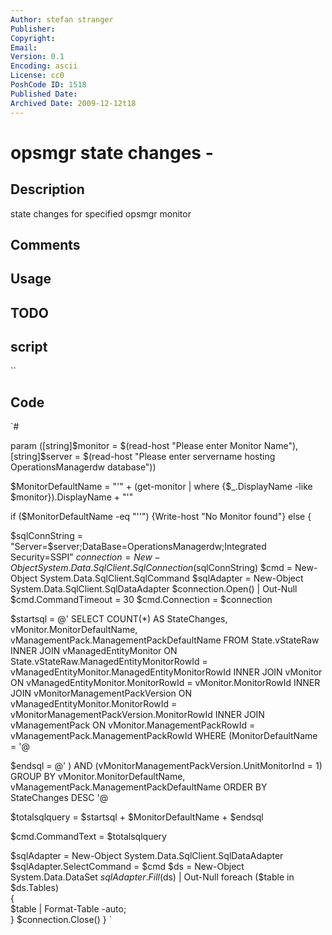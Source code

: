 ```yaml
---
Author: stefan stranger
Publisher: 
Copyright: 
Email: 
Version: 0.1
Encoding: ascii
License: cc0
PoshCode ID: 1518
Published Date: 
Archived Date: 2009-12-12t18
---
```


# opsmgr state changes - 

## Description

state changes for specified opsmgr monitor

## Comments



## Usage



## TODO



## script

``

## Code

`#
 
 
 param ([string]$monitor = $(read-host "Please enter Monitor Name"), [string]$server = $(read-host "Please enter servername hosting OperationsManagerdw database"))
 
 $MonitorDefaultName = "'" + (get-monitor | where {$_.DisplayName -like $monitor}).DisplayName + "'"
 
 if ($MonitorDefaultName -eq "''") {Write-host "No Monitor found"} else 
 {
 
 $sqlConnString = "Server=$server;DataBase=OperationsManagerdw;Integrated Security=SSPI"
 $connection = New-Object System.Data.SqlClient.SqlConnection($sqlConnString)
 $cmd = New-Object System.Data.SqlClient.SqlCommand
 $sqlAdapter = New-Object System.Data.SqlClient.SqlDataAdapter
 $connection.Open() | Out-Null 
 $cmd.CommandTimeout = 30 
 $cmd.Connection = $connection 
 
 $startsql = @'
 SELECT COUNT(*) AS StateChanges, vMonitor.MonitorDefaultName, vManagementPack.ManagementPackDefaultName
 FROM State.vStateRaw INNER JOIN
 vManagedEntityMonitor ON State.vStateRaw.ManagedEntityMonitorRowId = vManagedEntityMonitor.ManagedEntityMonitorRowId INNER JOIN
 vMonitor ON vManagedEntityMonitor.MonitorRowId = vMonitor.MonitorRowId INNER JOIN
 vMonitorManagementPackVersion ON vManagedEntityMonitor.MonitorRowId = vMonitorManagementPackVersion.MonitorRowId INNER JOIN
 vManagementPack ON vMonitor.ManagementPackRowId = vManagementPack.ManagementPackRowId 
 WHERE (MonitorDefaultName = 
 '@
 
 $endsql = @'
 ) 
 AND (vMonitorManagementPackVersion.UnitMonitorInd = 1) 
 GROUP BY vMonitor.MonitorDefaultName, vManagementPack.ManagementPackDefaultName 
 ORDER BY StateChanges DESC
 '@
 
 
 $totalsqlquery = $startsql + $MonitorDefaultName + $endsql
 
 
 $cmd.CommandText = $totalsqlquery
 
 $sqlAdapter = New-Object System.Data.SqlClient.SqlDataAdapter
 $sqlAdapter.SelectCommand = $cmd
 $ds = New-Object System.Data.DataSet
 $sqlAdapter.Fill($ds) | Out-Null
 foreach ($table in $ds.Tables)  
                 {  
                     $table | Format-Table -auto;  
                 }
 $connection.Close()
 }
`

